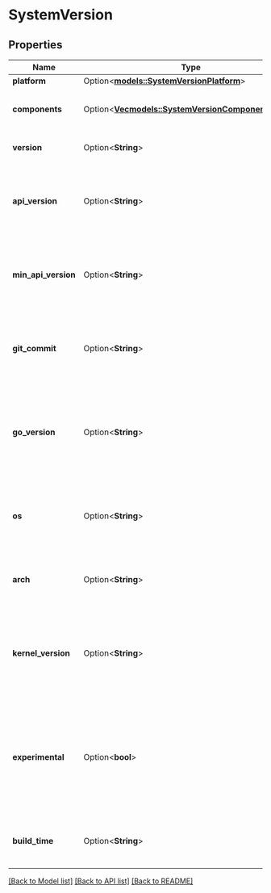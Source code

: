 # SystemVersion

## Properties

Name | Type | Description | Notes
------------ | ------------- | ------------- | -------------
**platform** | Option<[**models::SystemVersionPlatform**](SystemVersion_Platform.md)> |  | [optional]
**components** | Option<[**Vec<models::SystemVersionComponentsInner>**](SystemVersion_Components_inner.md)> | Information about system components  | [optional]
**version** | Option<**String**> | The version of the daemon | [optional]
**api_version** | Option<**String**> | The default (and highest) API version that is supported by the daemon  | [optional]
**min_api_version** | Option<**String**> | The minimum API version that is supported by the daemon  | [optional]
**git_commit** | Option<**String**> | The Git commit of the source code that was used to build the daemon  | [optional]
**go_version** | Option<**String**> | The version Go used to compile the daemon, and the version of the Go runtime in use.  | [optional]
**os** | Option<**String**> | The operating system that the daemon is running on (\"linux\" or \"windows\")  | [optional]
**arch** | Option<**String**> | The architecture that the daemon is running on  | [optional]
**kernel_version** | Option<**String**> | The kernel version (`uname -r`) that the daemon is running on.  This field is omitted when empty.  | [optional]
**experimental** | Option<**bool**> | Indicates if the daemon is started with experimental features enabled.  This field is omitted when empty / false.  | [optional]
**build_time** | Option<**String**> | The date and time that the daemon was compiled.  | [optional]

[[Back to Model list]](../README.md#documentation-for-models) [[Back to API list]](../README.md#documentation-for-api-endpoints) [[Back to README]](../README.md)


